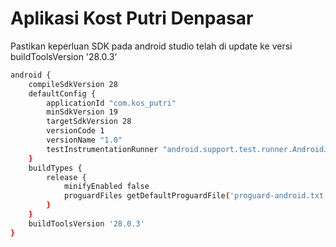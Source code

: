 # Aplikasi Kost Putri Denpasar

Pastikan keperluan SDK pada android studio telah di update ke versi buildToolsVersion '28.0.3'

```sh
android {
    compileSdkVersion 28
    defaultConfig {
        applicationId "com.kos_putri"
        minSdkVersion 19
        targetSdkVersion 28
        versionCode 1
        versionName "1.0"
        testInstrumentationRunner "android.support.test.runner.AndroidJUnitRunner"
    }
    buildTypes {
        release {
            minifyEnabled false
            proguardFiles getDefaultProguardFile('proguard-android.txt'), 'proguard-rules.pro'
        }
    }
    buildToolsVersion '28.0.3'
}
```
